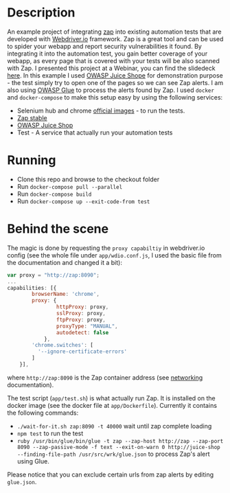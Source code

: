 Description
====================
An example project of integrating [zap](https://www.owasp.org/index.php/OWASP_Zed_Attack_Proxy_Project) into existing automation tests that are developed with [Webdriver.io](http://webdriver.io/) framework.
Zap is a great tool and can be used to spider your webapp and report security vulnerabilities it found.
By integrating it into the automation test, you gain better coverage of your webapp, as every page that is covered with your tests will be also scanned with Zap.
I presented this project at a Webinar, you can find the slidedeck [here](https://www.slideshare.net/SolutoTLV/all-you-need-is-zap).
In this example I used [OWASP Juice Shope](https://github.com/bkimminich/juice-shop) for demonstration purpose - the test simply try to open one of the pages so we can see Zap alerts.
I am also using [OWASP Glue](https://github.com/OWASP/glue) to process the alerts found by Zap.
I used `docker` and `docker-compose` to make this setup easy by using the following services:
* Selenium hub and chrome [official images](https://github.com/SeleniumHQ/docker-selenium) - to run the tests.
* [Zap stable](https://hub.docker.com/r/owasp/zap2docker-stable/)
* [OWASP Juice Shop](https://hub.docker.com/r/bkimminich/juice-shop/)
* Test - A service that actually run your automation tests

Running
=========
* Clone this repo and browse to the checkout folder
* Run `docker-compose pull --parallel`
* Run `docker-compose build`
* Run `docker-compose up --exit-code-from test`

Behind the scene
=========================
The magic is done by requesting the `proxy capabiltiy` in webdriver.io config (see the whole file under `app/wdio.conf.js`, I used the basic file from the documentation and changed it a bit):
````Javascript
var proxy = "http://zap:8090";
...
capabilities: [{
        browserName: 'chrome',
        proxy: {
                httpProxy: proxy,
                sslProxy: proxy,
                ftpProxy: proxy,
                proxyType: "MANUAL",
                autodetect: false
            },
        'chrome.switches': [
          '--ignore-certificate-errors'
        ]
    }],
````
where `http://zap:8090` is the Zap container address (see [networking](https://docs.docker.com/compose/networking/) documentation).

The test script (`app/test.sh`) is what actually run Zap.
It is installed on the docker image (see the docker file at `app/Dockerfile`).
Currently it contains the following commands:
* `./wait-for-it.sh zap:8090 -t 40000` wait until zap complete loading
* `npm test` to run the test
* `ruby /usr/bin/glue/bin/glue -t zap --zap-host http://zap --zap-port 8090 --zap-passive-mode -f text --exit-on-warn 0 http://juice-shop --finding-file-path /usr/src/wrk/glue.json` to process Zap's alert using Glue.

Please notice that you can exclude certain urls from zap alerts by editing `glue.json`.
